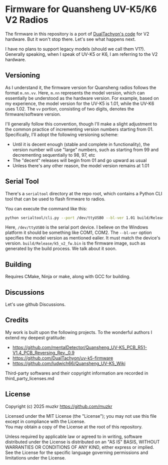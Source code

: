 
# Firmware for Quansheng UV-K5/K6 V2 Radios

The firmware in this repository is a port of [DualTachyon's code](https://github.com/DualTachyon/uv-k5-firmware) 
for V2 hardware. But it won't stop there. Let's see what happens next.

I have no plans to support legacy models (should we call them V1?). 
Generally speaking, when I speak of UV-K5 or K6, I am referring to the V2 hardware.


## Versioning

As I understand it, the firmware version for Quansheng radios follows the format `m.nn.vv`. 
Here, `m.nn` represents the model version, which can essentially be understood as the hardware version. 
For example, based on my experience, the model version for the UV-K5 is 1.01, while the UV-K6 uses 1.02. 
The `vv` portion, consisting of two digits, denotes the firmware/software version.

I'll generally follow this convention, though I'll make a slight adjustment to the common practice of 
incrementing version numbers starting from 01. Specifically, I'll adopt the following versioning scheme:

- Until it is decent enough (stable and complete in functionality), the version number will use "large" numbers, 
such as starting from 99 and decrementing sequentially to 98, 97, etc
- The "decent" releases will begin from 01 and go upward as usual
- Unless there's any other reason, the model version remains at 1.01


## Serial Tool

There's a `serialtool` directory at the repo root, which contains a Python CLI tool that can be used to flash firmware to radios.

You can execute the command like this:

```sh
python serialtool/cli.py --port /dev/ttyUSB0 --bl-ver 1.01 build/Release/k5_v2_fw.bin
```

Here, `/dev/ttyUSB0` is the serial port device. I believe on the Windows platform it should be something like COM1, COM2.
The `--bl-ver` option specifies the model version as mentioned ealier. It must match the device's version.
`build/Release/k5_v2_fw.bin` is the firmware image, such as generated by the build process. We talk about it soon.


## Building

Requires CMake, Ninja or make, along with GCC for building.


## Discussions

Let's use github Discussions.


## Credits

My work is built upon the following projects. To the wonderful authors I extend my deepest gratitude: 

- https://github.com/mentalDetector/Quansheng_UV-K5_PCB_R51-V1.4_PCB_Reversing_Rev._0.9
- https://github.com/DualTachyon/uv-k5-firmware
- https://github.com/ludwich66/Quansheng_UV-K5_Wiki


Third-party softwares and their copyright information are recorded in third_party_licenses.md


## License

Copyright (c) 2025 muzkr https://github.com/muzkr

Licensed under the MIT License (the "License"); you may not use this file except in compliance with the License.  
You may obtain a copy of the License at the root of this repository.

Unless required by applicable law or agreed to in writing, software
distributed under the License is distributed on an "AS IS" BASIS,
WITHOUT WARRANTIES OR CONDITIONS OF ANY KIND, either express or implied.
See the License for the specific language governing permissions and
limitations under the License.
